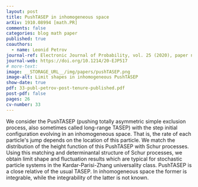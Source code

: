 ```yaml
---
layout: post
title: PushTASEP in inhomogeneous space
arXiv: 1910.08994 [math.PR]
comments: false
categories: blog math paper
published: true
coauthors:
  - name: Leonid Petrov
journal-ref: Electronic Journal of Probability, vol. 25 (2020), paper no. 114
journal-web: https://doi.org/10.1214/20-EJP517
# more-text:
image: __STORAGE_URL__/img/papers/pushTASEP.png
image-alt: Limit shapes in inhomogeneous PushTASEP
show-date: true
pdf: 33-publ-petrov-post-tenure-published.pdf
post-pdf: false
pages: 26
cv-number: 33
---
```


We consider the PushTASEP (pushing totally asymmetric simple exclusion process, also sometimes called long-range TASEP) with the step initial configuration evolving in an inhomogeneous space. That is, the rate of each particle's jump depends on the location of this particle. We match the distribution of the height function of this PushTASEP with Schur processes. Using this matching and determinantal structure of Schur processes, we obtain limit shape and fluctuation results which are typical for stochastic particle systems in the Kardar-Parisi-Zhang universality class. PushTASEP is a close relative of the usual TASEP. In inhomogeneous space the former is integrable, while the integrability of the latter is not known.

